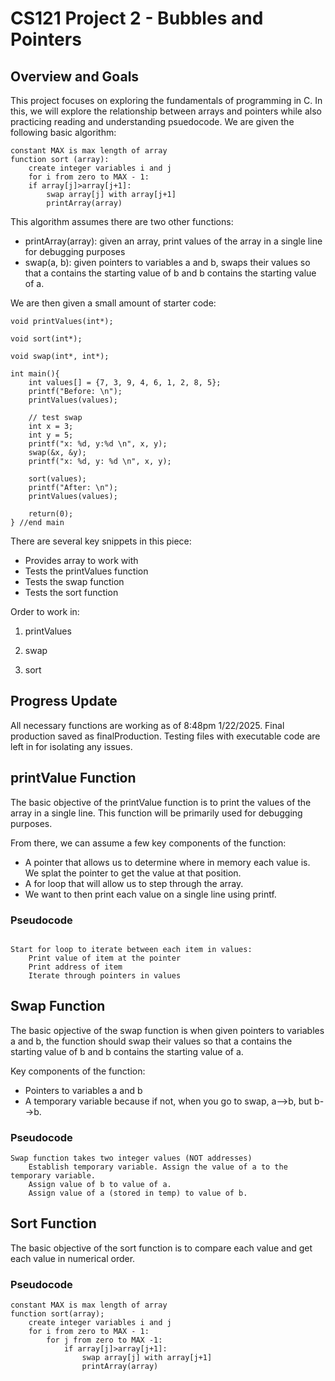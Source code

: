 # CS121 Project 2 - Bubbles and Pointers
## Overview and Goals
This project focuses on exploring the fundamentals of programming in C. In this, we will explore the relationship between arrays and pointers while also practicing reading and understanding psuedocode. We are given the following basic algorithm:

```
constant MAX is max length of array
function sort (array):
	create integer variables i and j
	for i from zero to MAX - 1:
	if array[j]>array[j+1]:
		swap array[j] with array[j+1]
		printArray(array)
```

This algorithm assumes there are two other functions:

- printArray(array): given an array, print values of the array in a single line for debugging purposes
- swap(a, b): given pointers to variables a and b, swaps their values so that a contains the starting value of b and b contains the starting value of a. 

We are then given a small amount of starter code:

```
void printValues(int*);

void sort(int*);

void swap(int*, int*);

int main(){
	int values[] = {7, 3, 9, 4, 6, 1, 2, 8, 5};
	printf("Before: \n");
	printValues(values);

	// test swap
	int x = 3;
	int y = 5;
	printf("x: %d, y:%d \n", x, y);
	swap(&x, &y);
	printf("x: %d, y: %d \n", x, y);

	sort(values);
	printf("After: \n");
	printValues(values);
	
	return(0);
} //end main

```
 
There are several key snippets in this piece:

- Provides array to work with 
- Tests the printValues function 
- Tests the swap function
- Tests the sort function

Order to work in:

1. printValues

2. swap

3. sort

## Progress Update

All necessary functions are working as of 8:48pm 1/22/2025. Final production saved as finalProduction. Testing files with executable code are left in for isolating any issues. 

## printValue Function

The basic objective of the printValue function is to print the values of the array in a single line. This function will be primarily used for debugging purposes. 

From there, we can assume a few key components of the function:
- A pointer that allows us to determine where in memory each value is. We splat the pointer to get the value at that position. 
- A for loop that will allow us to step through the array.
- We want to then print each value on a single line using printf. 

### Pseudocode

```

Start for loop to iterate between each item in values:
	Print value of item at the pointer
	Print address of item
	Iterate through pointers in values

```

## Swap Function

The basic opjective of the swap function is when given pointers to variables a and b, the function should swap their values so that a contains the starting value of b and b contains the starting value of a. 

Key components of the function:
- Pointers to variables a and b
- A temporary variable because if not, when you go to swap, a-->b, but b-->b. 

### Pseudocode

```
Swap function takes two integer values (NOT addresses)
	Establish temporary variable. Assign the value of a to the 	temporary variable.
	Assign value of b to value of a.
	Assign value of a (stored in temp) to value of b.
```

## Sort Function

The basic objective of the sort function is to compare each value and get each value in numerical order.

### Pseudocode

```
constant MAX is max length of array
function sort(array);
	create integer variables i and j
	for i from zero to MAX - 1:
		for j from zero to MAX -1:
			if array[j]>array[j+1]:
				swap array[j] with array[j+1]
				printArray(array)
```
 
